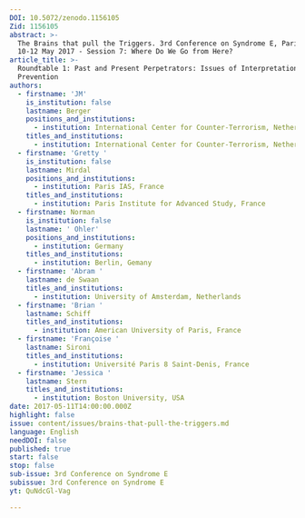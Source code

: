 ```yaml
---
DOI: 10.5072/zenodo.1156105
Zid: 1156105
abstract: >-
  The Brains that pull the Triggers. 3rd Conference on Syndrome E, Paris IAS,
  10-12 May 2017 - Session 7: Where Do We Go from Here?
article_title: >-
  Roundtable 1: Past and Present Perpetrators: Issues of Interpretation and
  Prevention
authors:
  - firstname: 'JM'
    is_institution: false
    lastname: Berger
    positions_and_institutions:
      - institution: International Center for Counter-Terrorism, Netherlands
    titles_and_institutions:
      - institution: International Center for Counter-Terrorism, Netherlands
  - firstname: 'Gretty '
    is_institution: false
    lastname: Mirdal
    positions_and_institutions:
      - institution: Paris IAS, France
    titles_and_institutions:
      - institution: Paris Institute for Advanced Study, France
  - firstname: Norman
    is_institution: false
    lastname: ' Ohler'
    positions_and_institutions:
      - institution: Germany
    titles_and_institutions:
      - institution: Berlin, Gemany
  - firstname: 'Abram '
    lastname: de Swaan
    titles_and_institutions:
      - institution: University of Amsterdam, Netherlands
  - firstname: 'Brian '
    lastname: Schiff
    titles_and_institutions:
      - institution: American University of Paris, France
  - firstname: 'Françoise '
    lastname: Sironi
    titles_and_institutions:
      - institution: Université Paris 8 Saint-Denis, France
  - firstname: 'Jessica '
    lastname: Stern
    titles_and_institutions:
      - institution: Boston University, USA
date: 2017-05-11T14:00:00.000Z
highlight: false
issue: content/issues/brains-that-pull-the-triggers.md
language: English
needDOI: false
published: true
start: false
stop: false
sub-issue: 3rd Conference on Syndrome E
subissue: 3rd Conference on Syndrome E
yt: QuNdcGl-Vag

---
```


<Youtube yt="QuNdcGl-Vag" caption="Roundtable 1 Past and Present Perpetrators Issues of Interpretation and Prevention" start="false" stop="false"></Youtube>